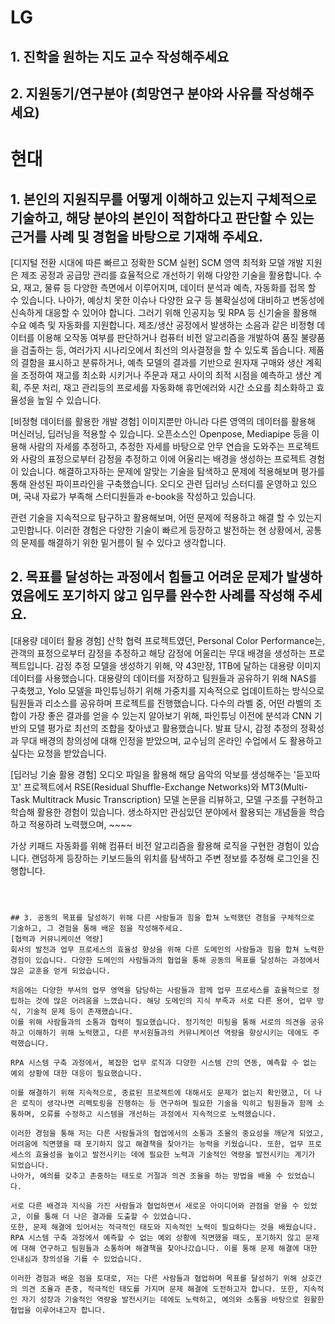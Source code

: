 # LG
## 1. 진학을 원하는 지도 교수 작성해주세요

## 2. 지원동기/연구분야 (희망연구 분야와 사유를 작성해주세요)

# 현대
## 1. 본인의 지원직무를 어떻게 이해하고 있는지 구체적으로 기술하고, 해당 분야의 본인이 적합하다고 판단할 수 있는 근거를 사례 및 경험을 바탕으로 기재해 주세요.
[디지털 전환 시대에 따른 빠르고 정확한 SCM 실현]
SCM 영역 최적화 모델 개발 지원은 제조 공정과 공급망 관리를 효율적으로 개선하기 위해 다양한 기술을 활용합니다. 수요, 재고, 물류 등 다양한 측면에서 이루어지며, 데이터 분석과 예측, 자동화를 접목 할 수 있습니다. 나아가, 예상치 못한 이슈나 다양한 요구 등 불확실성에 대비하고 변동성에 신속하게 대응할 수 있어야 합니다.
그러기 위해 인공지능 및 RPA 등 신기술을 활용해 수요 예측 및 자동화를 지원합니다. 제조/생산 공정에서 발생하는 소음과 같은 비정형 데이터를 이용해 오작동 여부를 판단하거나 컴퓨터 비전 알고리즘을 개발하여 품질 불량품을 검출하는 등, 여러가지 시나리오에서 최선의 의사결정을 할 수 있도록 돕습니다.
제품의 결함을 표시하고 분류하거나, 예측 모델의 결과를 기반으로 원자재 구매와 생산 계획을 조정하여 재고를 최소화 시키거나 주문과 재고 사이의 최적 시점을 예측하고 생산 계획, 주문 처리, 재고 관리등의 프로세를 자동화해 휴먼에러와 시간 소요를 최소화하고 효율성을 높일 수 있습니다.

[비정형 데이터를 활용한 개발 경험]
이미지뿐만 아니라 다른 영역의 데이터를 활용해 머신러닝, 딥러닝을 적용할 수 있습니다. 오픈소스인 Openpose, Mediapipe 등을 이용해 사람의 자세를 추정하고, 추정한 자세를 바탕으로 안무 연습을 도와주는 프로젝트와 사람의 표정으로부터 감정을 추정하고 이에 어울리는 배경을 생성하는 프로젝트 경험이 있습니다.
해결하고자하는 문제에 알맞는 기술을 탐색하고 문제에 적용해보며 평가를 통해 완성된 파이프라인을 구축했습니다.
오디오 관련 딥러닝 스터디를 운영하고 있으며, 국내 자료가 부족해 스터디원들과 e-book을 작성하고 있습니다.

관련 기술을 지속적으로 탐구하고 활용해보며, 어떤 문제에 적용하고 해결 할 수 있는지 고민합니다. 이러한 경험은 다양한 기술이 빠르게 등장하고 발전하는 현 상황에서, 공통의 문제를 해결하기 위한 밑거름이 될 수 있다고 생각합니다.


## 2. 목표를 달성하는 과정에서 힘들고 어려운 문제가 발생하였음에도 포기하지 않고 임무를 완수한 사례를 작성해 주세요.

[대용량 데이터 활용 경험]
산학 협력 프로젝트였던, Personal Color Performance는, 관객의 표정으로부터 감정을 추정하고 해당 감정에 어울리는 무대 배경을 생성하는 프로젝트입니다. 감정 추정 모델을 생성하기 위해, 약 43만장, 1TB에 달하는 대용량 이미지 데이터를 사용했습니다.
대용량의 데이터를 저장하고 팀원들과 공유하기 위해 NAS를 구축했고, Yolo 모델을 파인튜닝하기 위해 가중치를 지속적으로 업데이트하는 방식으로 팀원들과 리소스를 공유하며 프로젝트를 진행했습니다.
다수의 라벨 중, 어떤 라벨의 조합이 가장 좋은 결과를 얻을 수 있는지 알아보기 위해, 파인튜닝 이전에 분석과 CNN 기반의 모델 평가로 최선의 조합을 찾아냈고 활용했습니다.
발표 당시, 감정 추정의 정확성과 무대 배경의 창의성에 대해 인정을 받았으며, 교수님의 온라인 수업에서 도 활용하고 싶다는 요청을 받았습니다.

[딥러닝 기술 활용 경험]
오디오 파일을 활용해 해당 음악의 악보를 생성해주는 '듣꼬따꼬' 프로젝트에서 RSE(Residual Shuffle-Exchange Networks)와 MT3(Multi-Task Multitrack Music Transcription) 모델 논문을 리뷰하고, 모델 구조를 구현하고 학습해 활용한 경험이 있습니다. 생소하지만 관심있던 분야에서 활용되는 개념들을 학습하고 적용하려 노력했으며, ~~~~

가상 키패드 자동화를 위해 컴퓨터 비전 알고리즘을 활용해 로직을 구현한 경험이 있습니다. 랜덤하게 등장하는 키보드들의 위치를 탐색하고 주변 정보를 추정해 로그인을 진행합니다.
~~~
 


## 3. 공동의 목표를 달성하기 위해 다른 사람들과 힘을 합쳐 노력했던 경험을 구체적으로 기술하고, 그 경험을 통해 배운 점을 작성해주세요.
[협력과 커뮤니케이션 역량]
회사의 발전과 업무 프로세스의 효율성 향상을 위해 다른 도메인의 사람들과 힘을 합쳐 노력한 경험이 있습니다. 다양한 도메인의 사람들과의 협업을 통해 공동의 목표를 달성하는 과정에서 많은 교훈을 얻게 되었습니다.

처음에는 다양한 부서의 업무 영역을 담당하는 사람들과 함께 업무 프로세스를 효율적으로 정립하는 것에 많은 어려움을 느꼈습니다. 해당 도메인의 지식 부족과 서로 다른 용어, 업무 방식, 기술적 문제 등이 존재했습니다.
이를 위해 사람들과의 소통과 협력이 필요했습니다. 정기적인 미팅을 통해 서로의 의견을 공유하고 이해하기 위해 노력했고, 다른 부서원들과의 커뮤니케이션 역량을 향상시키는 데에도 주력했습니다. 

RPA 시스템 구축 과정에서, 복잡한 업무 로직과 다양한 시스템 간의 연동, 예측할 수 없는 예외 상황에 대한 대응이 필요했습니다.

이를 해결하기 위해 지속적으로, 종료된 프로젝트에 대해서도 문제가 없는지 확인했고, 더 나은 로직이 생각나면 리펙토링을 진행하는 등 연구하며 필요한 기술을 익히고 팀원들과 함께 소통하며, 오류를 수정하고 시스템을 개선하는 과정에서 지속적으로 노력했습니다.

이러한 경험을 통해 저는 다른 사람들과의 협업에서의 소통과 조율의 중요성을 깨닫게 되었고, 어려움에 직면했을 때 포기하지 않고 해결책을 찾아가는 능력을 키웠습니다. 또한, 업무 프로세스의 효율성을 높이고 발전시키는 데에 필요한 노력과 기술적인 역량을 발전시키는 계기가 되었습니다.
나아가, 예의를 갖추고 존중하는 태도로 거절과 의견 조율을 하는 방법을 배울 수 있었습니다.

서로 다른 배경과 지식을 가진 사람들과 협업하면서 새로운 아이디어와 관점을 얻을 수 있었고, 이를 통해 더 나은 결과를 도출할 수 있었습니다.
또한, 문제 해결에 있어서는 적극적인 태도와 지속적인 노력이 필요하다는 것을 배웠습니다. RPA 시스템 구축 과정에서 예측할 수 없는 예외 상황에 직면했을 때도, 포기하지 않고 문제에 대해 연구하고 팀원들과 소통하며 해결책을 찾아나갔습니다. 이를 통해 문제 해결에 대한 인내심과 창의성을 기를 수 있었습니다.

이러한 경험과 배운 점을 토대로, 저는 다른 사람들과 협업하며 목표를 달성하기 위해 상호간의 의견 조율과 존중, 적극적인 태도를 가지며 문제 해결에 도전하고자 합니다. 또한, 지속적인 자기 성장과 기술적인 역량을 발전시키는 데에도 노력하고, 예의와 소통을 바탕으로 원활한 협업을 이루어내고자 합니다.
